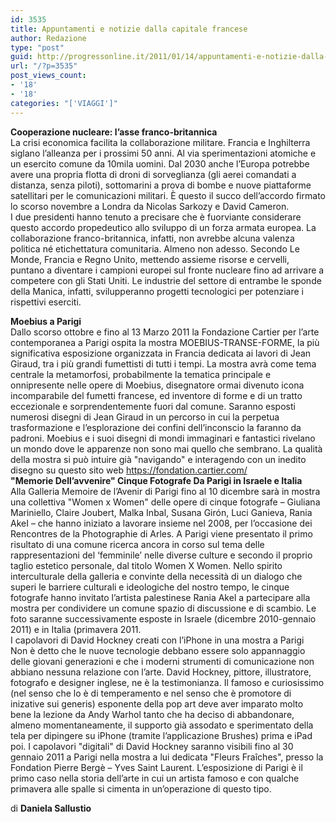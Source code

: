 ```yaml
---
id: 3535
title: Appuntamenti e notizie dalla capitale francese
author: Redazione
type: "post"
guid: http://progressonline.it/2011/01/14/appuntamenti-e-notizie-dalla-capitale-francese-3/
url: "/?p=3535"
post_views_count:
- '18'
- '18'
categories: "['VIAGGI']"
---
```


**Cooperazione nucleare: l’asse franco-britannica**  
La crisi economica facilita la collaborazione militare. Francia e Inghilterra siglano l’alleanza per i prossimi 50 anni. Al via sperimentazioni atomiche e un esercito comune da 10mila uomini. Dal 2030 anche l’Europa potrebbe avere una propria flotta di droni di sorveglianza (gli aerei comandati a distanza, senza piloti), sottomarini a prova di bombe e nuove piattaforme satellitari per le comunicazioni militari. È questo il succo dell’accordo firmato lo scorso novembre a Londra da Nicolas Sarkozy e David Cameron.  
I due presidenti hanno tenuto a precisare che è fuorviante considerare questo accordo propedeutico allo sviluppo di un forza armata europea. La collaborazione franco-britannica, infatti, non avrebbe alcuna valenza politica né etichettatura comunitaria. Almeno non adesso. Secondo Le Monde, Francia e Regno Unito, mettendo assieme risorse e cervelli, puntano a diventare i campioni europei sul fronte nucleare fino ad arrivare a competere con gli Stati Uniti. Le industrie del settore di entrambe le sponde della Manica, infatti, svilupperanno progetti tecnologici per potenziare i rispettivi eserciti.

**Moebius a Parigi**  
Dallo scorso ottobre e fino al 13 Marzo 2011 la Fondazione Cartier per l’arte contemporanea a Parigi ospita la mostra MOEBIUS-TRANSE-FORME, la più significativa esposizione organizzata in Francia dedicata ai lavori di Jean Giraud, tra i più grandi fumettisti di tutti i tempi. La mostra avrà come tema centrale la metamorfosi, probabilmente la tematica principale e onnipresente nelle opere di Moebius, disegnatore ormai divenuto icona incomparabile del fumetti francese, ed inventore di forme e di un tratto eccezionale e sorprendentemente fuori dal comune. Saranno esposti numerosi disegni di Jean Giraud in un percorso in cui la perpetua trasformazione e l’esplorazione dei confini dell’inconscio la faranno da padroni. Moebius e i suoi disegni di mondi immaginari e fantastici rivelano un mondo dove le apparenze non sono mai quello che sembrano. La qualità della mostra si può intuire già "navigando" e interagendo con un inedito disegno su questo sito web https://fondation.cartier.com/  
 **"Memorie Dell’avvenire" Cinque Fotografe Da Parigi in Israele e Italia**  
Alla Galleria Memoire de l’Avenir di Parigi fino al 10 dicembre sarà in mostra una collettiva "Women x Women" delle opere di cinque fotografe – Giuliana Mariniello, Claire Joubert, Malka Inbal, Susana Girón, Luci Ganieva, Rania AkeI – che hanno iniziato a lavorare insieme nel 2008, per l’occasione dei Rencontres de la Photographie di Arles. A Parigi viene presentato il primo risultato di una comune ricerca ancora in corso sul tema delle rappresentazioni del ‘femminile’ nelle diverse culture e secondo il proprio taglio estetico personale, dal titolo Women X Women. Nello spirito interculturale della galleria e convinte della necessità di un dialogo che superi le barriere culturali e ideologiche del nostro tempo, le cinque fotografe hanno invitato l’artista palestinese Rania Akel a partecipare alla mostra per condividere un comune spazio di discussione e di scambio. Le foto saranne successivamente esposte in Israele (dicembre 2010-gennaio 2011) e in Italia (primavera 2011.  
I capolavori di David Hockney creati con l’iPhone in una mostra a Parigi  
Non è detto che le nuove tecnologie debbano essere solo appannaggio delle giovani generazioni e che i moderni strumenti di comunicazione non abbiano nessuna relazione con l’arte. David Hockney, pittore, illustratore, fotografo e designer inglese, ne è la testimonianza. Il famoso e curiosissimo (nel senso che lo è di temperamento e nel senso che è promotore di inizative sui generis) esponente della pop art deve aver imparato molto bene la lezione da Andy Warhol tanto che ha deciso di abbandonare, almeno momentaneamente, il supporto già assodato e sperimentato della tela per dipingere su iPhone (tramite l’applicazione Brushes) prima e iPad poi. I capolavori "digitali" di David Hockney saranno visibili fino al 30 gennaio 2011 a Parigi nella mostra a lui dedicata "Fleurs Fraîches", presso la Fondation Pierre Bergè – Yves Saint Laurent. L’esposizione di Parigi è il primo caso nella storia dell’arte in cui un artista famoso e con qualche primavera alle spalle si cimenta in un’operazione di questo tipo.

di **Daniela Sallustio**
